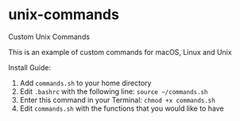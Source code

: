 # unix-commands
Custom Unix Commands

This is an example of custom commands for macOS, Linux and Unix

Install Guide:
1. Add `commands.sh` to your home directory
2. Edit `.bashrc` with the following line:
`source ~/commands.sh`
3. Enter this command in your Terminal: `chmod +x commands.sh`
4. Edit `commands.sh` with the functions that you would like to have
